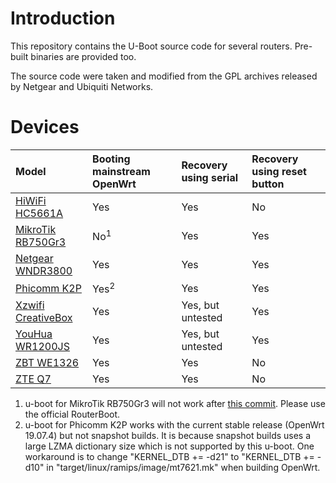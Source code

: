 Introduction
============

This repository contains the U-Boot source code for several routers. Pre-built
binaries are provided too.

The source code were taken and modified from the GPL archives released by
Netgear and Ubiquiti Networks.

Devices
=======
| Model | Booting mainstream OpenWrt | Recovery using serial  | Recovery using reset button |
|:--- | :--- | :--- | :--- |
| [HiWiFi HC5661A](HiWiFi-HC5661A/HiWiFi-HC5661A.bin?raw=true) | Yes | Yes | No |
| [MikroTik RB750Gr3](MikroTik-RB750Gr3/MikroTik-RB750Gr3.bin?raw=true) | No<sup>1</sup> | Yes | Yes |
| [Netgear WNDR3800](Netgear-WNDR3800/Netgear-WNDR3800.bin?raw=true) | Yes | Yes | Yes |
| [Phicomm K2P](Phicomm-K2P/Phicomm-K2P.bin?raw=true) | Yes<sup>2</sup> | Yes | Yes |
| [Xzwifi CreativeBox](Xzwifi-CreativeBox/Xzwifi-CreativeBox.bin?raw=true) | Yes | Yes, but untested | Yes |
| [YouHua WR1200JS](YouHua-WR1200JS/YouHua-WR1200JS.bin?raw=true) | Yes | Yes, but untested | Yes |
| [ZBT WE1326](ZBT-WE1326/ZBT-WE1326.bin?raw=true) | Yes | Yes | No |
| [ZTE Q7](ZTE-Q7/ZTE-Q7.bin?raw=true) | Yes | Yes | No |

1. u-boot for MikroTik RB750Gr3 will not work after [this commit](https://github.com/openwrt/openwrt/commit/52f2d7d2a9dc3e142bb957462a30806eb5cebaf4). Please use the official RouterBoot.
2. u-boot for Phicomm K2P works with the current stable release (OpenWrt 19.07.4) but not snapshot builds. It is because snapshot builds uses a large LZMA dictionary size which is not supported by this u-boot.
One workaround is to change "KERNEL_DTB += -d21" to "KERNEL_DTB += -d10" in "target/linux/ramips/image/mt7621.mk" when building OpenWrt.
